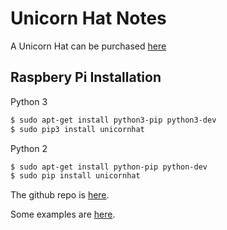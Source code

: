# Unicorn Hat Notes

A Unicorn Hat can be purchased 
[here](https://shop.pimoroni.com/products/unicorn-hat)

## Raspbery Pi Installation

Python 3
```bash
$ sudo apt-get install python3-pip python3-dev
$ sudo pip3 install unicornhat
```

Python 2
```bash
$ sudo apt-get install python-pip python-dev
$ sudo pip install unicornhat
```

The github repo is [here](https://github.com/pimoroni/unicorn-hat).

Some examples are [here](https://github.com/pimoroni/unicorn-hat/tree/master/examples).